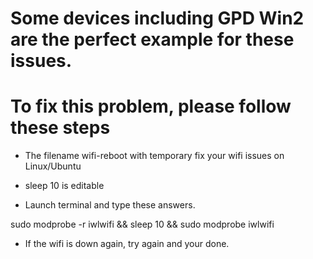 # Some devices including GPD Win2 are the perfect example for these issues.
# To fix this problem, please follow these steps

- The filename wifi-reboot with temporary fix your wifi issues on Linux/Ubuntu

- sleep 10 is editable

- Launch terminal and type these answers.

sudo modprobe -r iwlwifi && sleep 10 && sudo modprobe iwlwifi

- If the wifi is down again, try again and your done.
